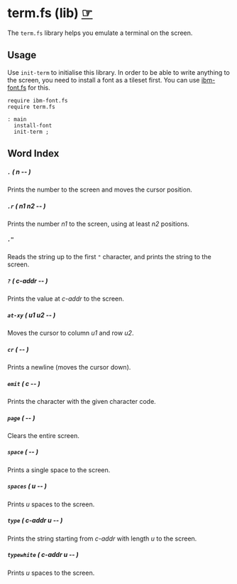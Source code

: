 # term.fs (lib) [☞](https://github.com/ams-hackers/gbforth/blob/master/lib/term.fs)

The `term.fs` library helps you emulate a terminal on the screen.

## Usage

Use `init-term` to initialise this library. In order to be able to write
anything to the screen, you need to install a font as a tileset first. You
can use [ibm-font.fs](./ibm-font.md) for this.

```forth
require ibm-font.fs
require term.fs

: main
  install-font
  init-term ;
```

## Word Index

##### `.` _( n -- )_

Prints the number to the screen and moves the cursor position.

##### `.r` _( n1 n2 -- )_

Prints the number _n1_ to the screen, using at least _n2_ positions.

##### `."`

Reads the string up to the first `"` character, and prints the string to the
screen.

##### `?` _( c-addr -- )_

Prints the value at _c-addr_ to the screen.

##### `at-xy` _( u1 u2 -- )_

Moves the cursor to column _u1_ and row _u2_.

##### `cr` _( -- )_

Prints a newline (moves the cursor down).

##### `emit` _( c -- )_

Prints the character with the given character code.

##### `page` _( -- )_

Clears the entire screen.

##### `space` _( -- )_

Prints a single space to the screen.

##### `spaces` _( u -- )_

Prints _u_ spaces to the screen.

##### `type` _( c-addr u -- )_

Prints the string starting from _c-addr_ with length _u_ to the screen.

##### `typewhite` _( c-addr u -- )_

Prints _u_ spaces to the screen.
